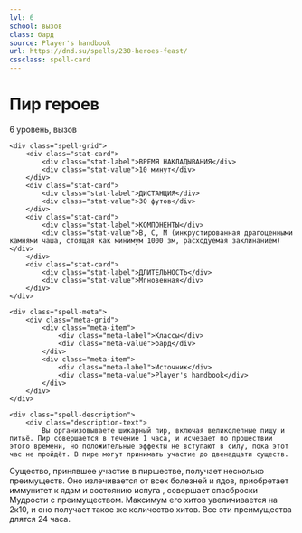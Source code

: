 ```yaml
---
lvl: 6
school: вызов
class: бард
source: Player's handbook
url: https://dnd.su/spells/230-heroes-feast/
cssclass: spell-card
---
```


<div class="spell-container">
    <div class="spell-header">
        <h1 class="spell-name">Пир героев</h1>
        <div class="spell-level">6 уровень, вызов</div>
    </div>
    
    <div class="spell-grid">
        <div class="stat-card">
            <div class="stat-label">ВРЕМЯ НАКЛАДЫВАНИЯ</div>
            <div class="stat-value">10 минут</div>
        </div>
        <div class="stat-card">
            <div class="stat-label">ДИСТАНЦИЯ</div>
            <div class="stat-value">30 футов</div>
        </div>
        <div class="stat-card">
            <div class="stat-label">КОМПОНЕНТЫ</div>
            <div class="stat-value">В, С, М (инкрустированная драгоценными камнями чаша, стоящая как минимум 1000 зм, расходуемая заклинанием)</div>
        </div>
        <div class="stat-card">
            <div class="stat-label">ДЛИТЕЛЬНОСТЬ</div>
            <div class="stat-value">Мгновенная</div>
        </div>
    </div>
    
    <div class="spell-meta">
        <div class="meta-grid">
            <div class="meta-item">
                <div class="meta-label">Классы</div>
                <div class="meta-value">бард</div>
            </div>
            <div class="meta-item">
                <div class="meta-label">Источник</div>
                <div class="meta-value">Player's handbook</div>
            </div>
        </div>
    </div>
    
    <div class="spell-description">
        <div class="description-text">
            Вы организовываете шикарный пир, включая великолепные пищу и питьё. Пир совершается в течение 1 часа, и исчезает по прошествии этого времени, но положительные эффекты не вступают в силу, пока этот час не пройдёт. В пире могут принимать участие до двенадцати существ.
Существо, принявшее участие в пиршестве, получает несколько преимуществ. Оно излечивается от всех болезней и ядов, приобретает иммунитет к ядам и состоянию испуга , совершает спасброски Мудрости с преимуществом. Максимум его хитов увеличивается на 2к10, и оно получает такое же количество хитов. Все эти преимущества длятся 24 часа.
        </div>
    </div>
</div>